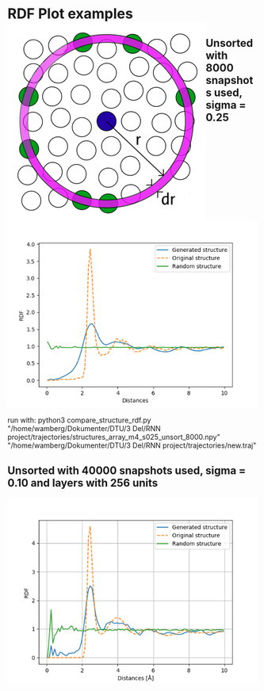 # RDF Plot examples <img src="https://github.com/wambergo/RePAP/blob/master/radial_distribution_function/rdf_figure.png" align="left" />

## Unsorted with 8000 snapshots used, sigma = 0.25
![Screenshot](plots/compare_rdfs.png)

run with: python3 compare_structure_rdf.py "/home/wamberg/Dokumenter/DTU/3 Del/RNN project/trajectories/structures_array_m4_s025_unsort_8000.npy" "/home/wamberg/Dokumenter/DTU/3 Del/RNN project/trajectories/new.traj"

## Unsorted with 40000 snapshots used, sigma = 0.10 and layers with 256 units
![Screenshot](plots/compare_s01_40000_l1_256hidden.png)
